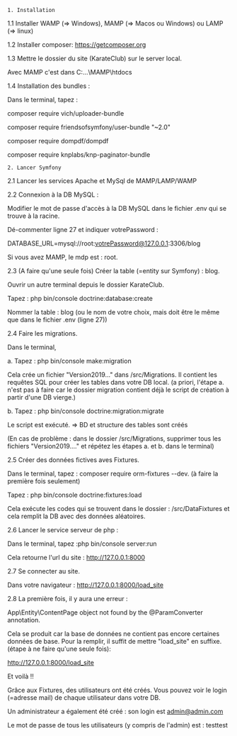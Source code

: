 
	1. Installation  
1.1 Installer WAMP (=> Windows), MAMP (=> Macos ou Windows) ou LAMP (=> linux)

1.2 Installer composer: https://getcomposer.org

1.3 Mettre le dossier du site (KarateClub) sur le server local.

Avec MAMP c'est dans C:...\MAMP\htdocs

1.4 Installation des bundles : 

Dans le terminal, tapez :
 
composer require vich/uploader-bundle

composer require friendsofsymfony/user-bundle "~2.0"

composer require dompdf/dompdf

composer require knplabs/knp-paginator-bundle


	2. Lancer Symfony
2.1 Lancer les services Apache et MySql de MAMP/LAMP/WAMP

2.2 Connexion à la DB MySQL :

Modifier le mot de passe d'accès à la DB MySQL dans le fichier .env qui se trouve à la racine.

Dé-commenter ligne 27 et indiquer votrePassword :

DATABASE_URL=mysql://root:votrePassword@127.0.0.1:3306/blog

Si vous avez MAMP, le mdp est : root.

2.3 (A faire qu'une seule fois) Créer la table (=entity sur Symfony) : blog.

Ouvrir un autre terminal depuis le dossier KarateClub.

Tapez : php bin/console doctrine:database:create

Nommer la table : blog  (ou le nom de votre choix, mais doit être le même que dans le fichier .env (ligne 27))

2.4 Faire les migrations.

Dans le terminal,

a. Tapez : php bin/console make:migration

Cela crée un fichier "Version2019..." dans /src/Migrations. Il contient les requêtes SQL pour créer les tables dans votre DB local.
(a priori, l'étape a. n'est pas à faire car le dossier migration contient déjà le script de création à partir d'une DB vierge.)

b. Tapez : php bin/console doctrine:migration:migrate

Le script est exécuté. => BD et structure des tables sont créés

(En cas de problème : dans le dossier /src/Migrations, supprimer tous les fichiers "Version2019...." et répétez les étapes a. et b. dans le terminal)

2.5 Créer des données fictives aves Fixtures.

Dans le terminal, tapez : composer require orm-fixtures --dev. (à faire la première fois seulement)

Tapez : php bin/console doctrine:fixtures:load

Cela exécute les codes qui se trouvent dans le dossier : /src/DataFixtures
et cela remplit la DB avec des données aléatoires.

2.6  Lancer le service serveur de php :

Dans le terminal, tapez :php bin/console server:run

Cela retourne l'url du site : http://127.0.0.1:8000

2.7 Se connecter au site.

Dans votre navigateur : http://127.0.0.1:8000/load_site

2.8 La première fois, il y aura une erreur  :

App\Entity\ContentPage object not found by the @ParamConverter annotation.

Cela se produit car la base de données ne contient pas encore certaines données de base. Pour la remplir, il suffit de mettre "load_site" en suffixe. (étape à ne faire qu'une seule fois): 

http://127.0.0.1:8000/load_site


Et voilà !!

Grâce aux Fixtures, des utilisateurs ont été créés. Vous pouvez voir le login (=adresse mail) de chaque utilisateur dans votre DB.

Un administrateur a également été créé : son login est admin@admin.com

Le mot de passe de tous les utilisateurs (y compris de l'admin) est : testtest 